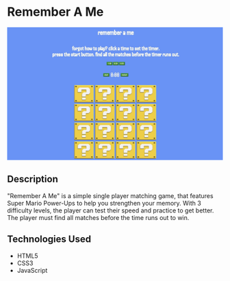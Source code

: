 # Remember A Me
![website screenshot](EAC9FD1B-6152-487E-9C28-27220EA3D53A_1_201_a.jpeg)

## Description
"Remember A Me" is a simple single player matching game, that features Super Mario Power-Ups to help you strengthen your memory. With 3 difficulty levels, the player can test their speed and practice to get better. The player must find all matches before the time runs out to win.

## Technologies Used
- HTML5
- CSS3
- JavaScript
  

